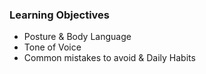 ### Learning Objectives
- Posture & Body Language
- Tone of Voice
- Common mistakes to avoid & Daily Habits